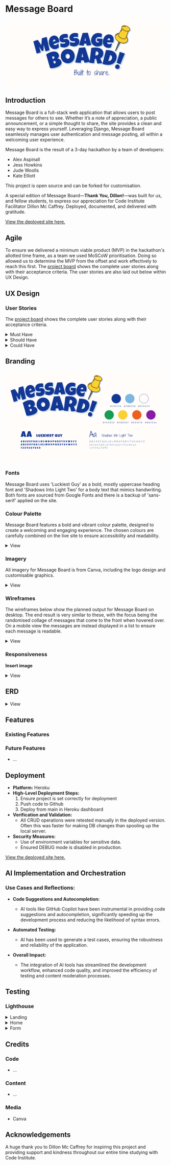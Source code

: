 # Message Board

![Message Board header](readme/images/message-board-header.png)

## Introduction
Message Board is a full-stack web application that allows users to post messages for others to see. Whether it’s a note of appreciation, a public announcement, or a simple thought to share, the site provides a clean and easy way to express yourself. Leveraging Django, Message Board seamlessly manages user authentication and message posting, all within a welcoming user experience.

Message Board is the result of a 3-day hackathon by a team of developers:

* Alex Aspinall
* Jess Howkins
* Jude Woolls
* Kate Elliott

This project is open source and can be forked for customisation.  

A special edition of Message Board—**Thank You, Dillon!**—was built for us, and fellow students, to express our appreciation for Code Institute Facilitator Dillon Mc Caffrey. Deployed, documented, and delivered with gratitude.

<a href="https://messageboard1-f1454f42f245.herokuapp.com/" target="_blank">View the deployed site here.</a>

## Agile

To ensure we delivered a minimum viable product (MVP) in the hackathon's allotted time frame, as a team we used MoSCoW prioritisation. Doing so allowed us to determine the MVP from the offset and work effectively to reach this first. The <a href="" target="_blank">project board</a> shows the complete user stories along with their acceptance criteria. The user stories are also laid out below within UX Design.

## UX Design
### User Stories

The <a href="" target="_blank">project board</a> shows the complete user stories along with their acceptance criteria.

<details><summary>Must Have</summary>

* As a user, I can submit a thank-you message so that I can express my appreciation for the facilitator
* As a user, I can see all thank-you messages displayed on the board so that I can read what others have written.
* As a user, I can use a form with validation so that I don't submit an empty or invalid message.
* As an admin, I can remove inappropriate messages so that the board stays respectful and relevant.
* As a user, I can see a visually appealing message board so that it feels engaging and pleasant to use.
* As a user, I can access the message board on different devices so that I can participate from a phone, tablet, or computer.
</details>

<details><summary>Should Have</summary>

* As a user, I can edit or delete my own messages so that I can correct mistakes or remove unwanted posts.
* As a user, I can see timestamps on messages so that I know when each message was posted.
</details>

<details><summary>Could Have</summary>

* As a user, I can filter or search for messages so that I can easily find specific posts.
* As a user, I can react or 'like' messages so that popular messages get highlighted.
* As a user I would like to be able to upload a picture or gif to express my gratitude.
* As a User I would like the webpage to automatically update so I don't miss any new messages.
</details>

## Branding

![Message Board branding](readme/images/message-board-branding.png)

### Fonts

Message Board uses 'Luckiest Guy' as a bold, mostly uppercase heading font and 'Shadows Into Light Two' for a body text that mimics handwriting. Both fonts are sourced from Google Fonts and there is a backup of 'sans-serif' applied on the site.

### Colour Palette

Message Board features a bold and vibrant colour palette, designed to create a welcoming and engaging experience. The chosen colours are carefully combined on the live site to ensure accessibility and readability.

<details><summary>View</summary>

![Message Board colour palette](readme/images/message-board-colours-palette.png)
</details>

### Imagery

All imagery for Message Board is from Canva, including the logo design and customisable graphics.

<details><summary>View</summary>

![Message Board imagery](readme/images/message-board-imagery.png)
</details>

### Wireframes

The wireframes below show the planned output for Message Board on desktop. The end result is very similar to these, with the focus being the randomised collage of messages that come to the front when hovered over. On a mobile view the messages are instead displayed in a list to ensure each message is readable.

<details><summary>View</summary>

![Message Board wireframes](readme/images/landing-wireframe.png)
![Message Board wireframes](readme/images/homepage-wireframe.png)
</details>


### Responsiveness

**Insert image** 
<details><summary>View</summary>

![Message Board responsiveness](assets/images)
</details>

## ERD

<details><summary>View</summary>

![Message Board ERD](readme/images/ERD-pic.png)
</details>
    
## Features

### Existing Features

### Future Features

* ...

## Deployment
- **Platform:** Heroku
- **High-Level Deployment Steps:** 
  1. Ensure project is set correctly for deployment
  2. Push code to Github
  3. Deploy from main in Heroku dashboard
- **Verification and Validation:**
  - All CRUD operations were retested manually in the deployed version. Often this was faster for making DB changes than spooling up the local server.
- **Security Measures:**
  - Use of environment variables for sensitive data.
  - Ensured DEBUG mode is disabled in production.

 <a href="https://messageboard1-f1454f42f245.herokuapp.com/" target="_blank">View the deployed site here.</a>

## AI Implementation and Orchestration
### Use Cases and Reflections:
  - **Code Suggestions and Autocompletion:**
    - AI tools like GitHub Copilot have been instrumental in providing code suggestions and autocompletion, significantly speeding up the development process and reducing the likelihood of syntax errors.
  - **Automated Testing:**
    - AI has been used to generate a test cases, ensuring the robustness and reliability of the application.

- **Overall Impact:**
  - The integration of AI tools has streamlined the development workflow, enhanced code quality, and improved the efficiency of testing and content moderation processes.

## Testing

### Lighthouse

<details><summary>Landing</summary>

![Lighthouse testing](readme/images/lighthouse-home-desktop.png)
![Lighthouse testing](readme/images/lighthouse-home-mobile.png)
</details>
<details><summary>Home</summary>

![Lighthouse testing](readme/images/lighthouse-main-desktop.png)
![Lighthouse testing](readme/images/lighthouse-main-mobile.png)
</details>
<details><summary>Form</summary>

![Lighthouse testing](readme/images/lighthouse-form-desktop.png)
![Lighthouse testing](readme/images/lighthouse-form-mobile.png)
</details>

## Credits
### Code
* ...

### Content
* ...

### Media
* Canva

## Acknowledgements
A huge thank you to Dillon Mc Caffrey for inspiring this project and providing support and kindness throughout our entire time studying with Code Institute.
